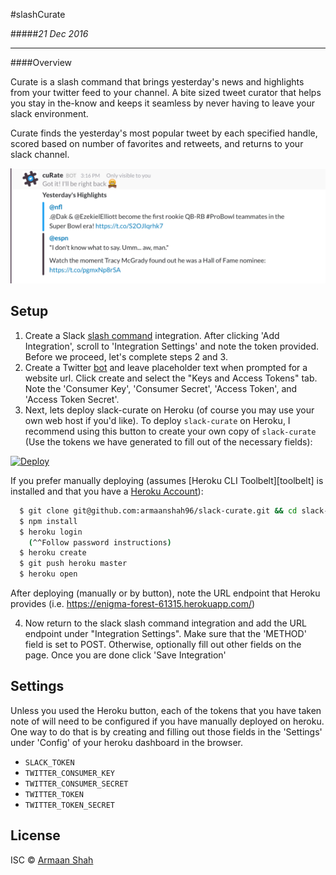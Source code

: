 #slashCurate

#####*21 Dec 2016*

***
####Overview

Curate is a slash command that brings yesterday's news and highlights from your twitter feed to your channel. A bite sized tweet curator that helps you stay in the-know and keeps it seamless by never having to leave your slack environment.

Curate finds the yesterday's most popular tweet by each specified handle, scored based on number of favorites and retweets, and returns to your slack channel. 

![slack-currency screenshot example](curate-example.png)

##  Setup
1. Create a Slack [slash command][slack-command] integration. After clicking 'Add Integration', scroll to 'Integration Settings' and note the token provided. Before we proceed, let's complete steps 2 and 3.
2. Create a Twitter [bot][twitter-bot] and leave placeholder text when prompted for a website url. Click create and select the "Keys and Access Tokens" tab. Note the 'Consumer Key', 'Consumer Secret', 'Access Token', and 'Access Token Secret'. 
3. Next, lets deploy slack-curate on Heroku (of course you may use your own web host if you'd like). To deploy `slack-curate` on Heroku, I recommend using this button to create your own copy of `slack-curate` (Use the tokens we have generated to fill out of the necessary fields):

[![Deploy](https://www.herokucdn.com/deploy/button.svg)](https://heroku.com/deploy?template=https://github.com/armaanshah96/slack-curate)

If you prefer manually deploying (assumes [Heroku CLI Toolbelt][toolbelt] is installed and that you have a [Heroku Account][heroku-account]):
```sh
  $ git clone git@github.com:armaanshah96/slack-curate.git && cd slack-curate
  $ npm install
  $ heroku login
    (^^Follow password instructions)
  $ heroku create
  $ git push heroku master
  $ heroku open
```

After deploying (manually or by button), note the URL endpoint that Heroku provides (i.e. https://enigma-forest-61315.herokuapp.com/)


4. Now return to the slack slash command integration and add the URL endpoint under "Integration Settings". Make sure that the 'METHOD' field is set to POST. Otherwise, optionally fill out other fields on the page. Once you are done click 'Save Integration'


## Settings
Unless you used the Heroku button, each of the tokens that you have taken note of will need to be configured if you have manually deployed on heroku. One way to do that is by creating and filling out those fields in the 'Settings' under 'Config' of your heroku dashboard in the browser.

- `SLACK_TOKEN` 
- `TWITTER_CONSUMER_KEY`
- `TWITTER_CONSUMER_SECRET`
- `TWITTER_TOKEN`
- `TWITTER_TOKEN_SECRET`

## License

ISC © [Armaan Shah](http://armaanshah.me)

[twitter-bot]: https://apps.twitter.com/app/new
[slack-command]: https://my.slack.com/services/new/slash-commands
[toolbet]: https://devcenter.heroku.com/articles/heroku-cli
[heroku-account]: https://signup.heroku.com/